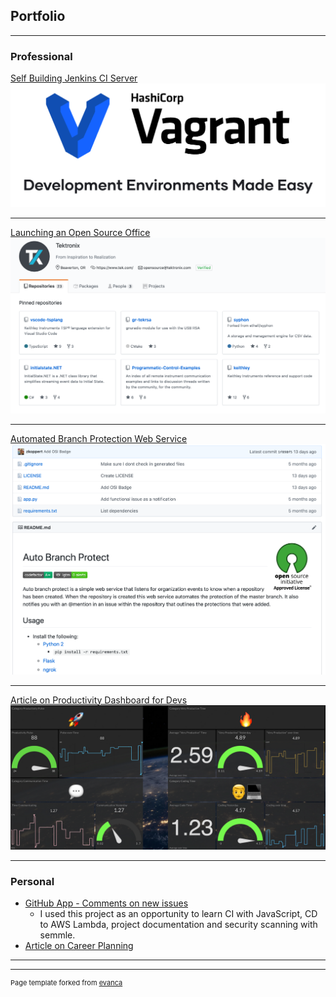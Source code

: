 ## Portfolio

---

### Professional 

[Self Building Jenkins CI Server](/self-building-jenkins)
<img src="images/vagrant.png?raw=true"/>

---
[Launching an Open Source Office](/OSO-launch)
<img src="images/OSO.png?raw=true"/>

---
[Automated Branch Protection Web Service](https://github.com/zkoppert/Auto-branch-protect)
<img src="images/web-service.png?raw=true"/>

---
[Article on Productivity Dashboard for Devs](https://medium.com/initial-state/productivity-dashboard-for-devs-58eea6b2c59a)
<img src="images/dashboard.png">

---

### Personal

- [GitHub App - Comments on new issues](https://github.com/zkoppert/Carl-the-llama)
    - I used this project as an opportunity to learn CI with JavaScript, CD to AWS Lambda, project documentation and security scanning with semmle.
- [Article on Career Planning](https://medium.com/@zacheryk89/career-planning-in-tech-91b650457a59)

---




---
<p style="font-size:11px">Page template forked from <a href="https://github.com/evanca/quick-portfolio">evanca</a></p>
<!-- Remove above link if you don't want to attibute -->
